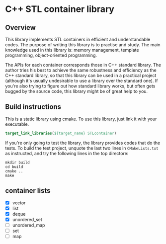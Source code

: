 # C++ STL container library 

## Overview
This library implements STL containers in efficient and understandable codes. The purpose of writing this library is to practise and study. The main knowledge used in this library is: memory management, template programming, object-oriented programming. 

The APIs for each container corresponds those in C++ standard library. The author tries his best to achieve the same robustness and efficiency as the C++ standard library, so that this library can be used in a practical project (although it's usually undesirable to use a library over the standard one). If you're also trying to figure out how standard library works, but often gets bugged by the source code, this library might be of great help to you.

## Build instructions
This is a static library using cmake. To use this library, just link it with your executable.
```cmake
target_link_libraries(${target_name} STLcontainer)

```

If you're only going to test the library, the library provides codes that do the tests. To build the test project, unquote the last two lines in `CMakeLists.txt` as instructed, and try the following lines in the top directore:
```
mkdir build
cd build
cmake ..
make
```

## container lists
- [x] vector
- [x] list
- [x] deque
- [x] unordered_set
- [ ] unordered_map
- [ ] set
- [ ] map
